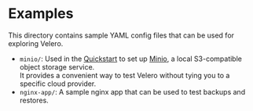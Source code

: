 # Examples

This directory contains sample YAML config files that can be used for exploring Velero.

* `minio/`: Used in the [Quickstart][0] to set up [Minio][1], a local S3-compatible object storage service.  
It provides a convenient way to test Velero without tying you to a specific cloud provider.
* `nginx-app/`: A sample nginx app that can be used to test backups and restores.

[0]: /docs/contributions/minio.md
[1]: https://github.com/minio/minio

